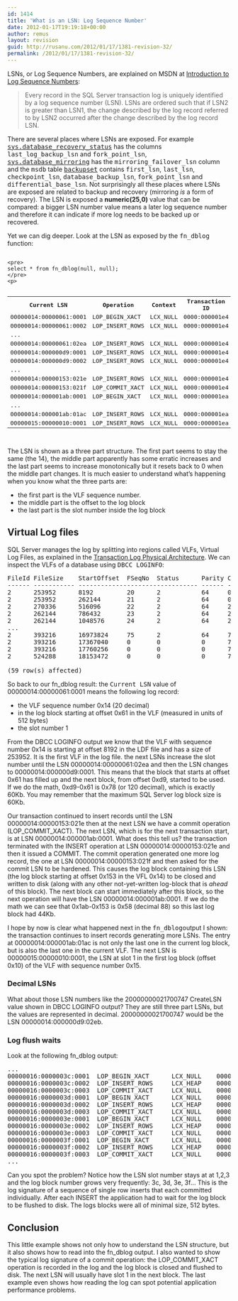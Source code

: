 ```yaml
---
id: 1414
title: 'What is an LSN: Log Sequence Number'
date: 2012-01-17T19:19:18+00:00
author: remus
layout: revision
guid: http://rusanu.com/2012/01/17/1381-revision-32/
permalink: /2012/01/17/1381-revision-32/
---
```

LSNs, or Log Sequence Numbers, are explained on MSDN at <a href="http://msdn.microsoft.com/en-us/library/ms190411.aspx" target="_blank">Introduction to Log Sequence Numbers</a>:

> Every record in the SQL Server transaction log is uniquely identified by a log sequence number (LSN). LSNs are ordered such that if LSN2 is greater than LSN1, the change described by the log record referred to by LSN2 occurred after the change described by the log record LSN.

There are several places where LSNs are exposed. For example <a href="http://msdn.microsoft.com/en-us/library/ms178575.aspx" target="_blank"><tt>sys.database_recovery_status</tt></a> has the columns <tt>last_log_backup_lsn</tt> and <tt>fork_point_lsn</tt>, <a href="http://msdn.microsoft.com/en-us/library/ms178655.aspx" target="_blank"><tt>sys.database_mirroring</tt></a> has the <tt>mirroring_failover_lsn</tt> column and the <tt>msdb</tt> table <a href="http://msdn.microsoft.com/en-us/library/ms186299.aspx" target="_blank"><tt>backupset</tt></a> contains <tt>first_lsn</tt>, <tt>last_lsn</tt>, <tt>checkpoint_lsn</tt>, <tt>database_backup_lsn</tt>, <tt>fork_point_lsn</tt> and <tt>differential_base_lsn</tt>. Not surprisingly all these places where LSNs are exposed are related to backup and recovery (mirroring _is_ a form of recovery). The LSN is exposed a **numeric(25,0)** value that can be compared: a bigger LSN number value means a later log sequence number and therefore it can indicate if more log needs to be backed up or recovered.

Yet we can dig deeper. Look at the LSN as exposed by the <tt>fn_dblog</tt> function:


<code class="prettyprint lang-sql">
&lt;pre>
select * from fn_dblog(null, null);
&lt;/pre>
&lt;p></code>

<pre><table class="sample">
  <tr>
    <th>
      Current LSN
    </th>
    
    <th>
      Operation
    </th>
    
    <th>
      Context
    </th>
    
    <th>
      Transaction ID
    </th>
    
    <th>
      ...
    </th>
  </tr>
  
  
  <tr>
    <td>
      00000014:00000061:0001
    </td>
    
    <td>
      LOP_BEGIN_XACT
    </td>
    
    <td>
      LCX_NULL
    </td>
    
    <td>
      0000:000001e4
    </td>
    
    <td />
    
  </tr>
  
  
  <tr>
    <td>
      00000014:00000061:0002
    </td>
    
    <td>
      LOP_INSERT_ROWS
    </td>
    
    <td>
      LCX_NULL
    </td>
    
    <td>
      0000:000001e4
    </td>
    
    <td />
    
  </tr>
  
  
  <tr>
    <td>
      ...
    </td>
    
    <td />
    
    <td />
    
    <td />
    
    <td />
    
  </tr>
  
  
  <tr>
    <td>
      00000014:00000061:02ea
    </td>
    
    <td>
      LOP_INSERT_ROWS
    </td>
    
    <td>
      LCX_NULL
    </td>
    
    <td>
      0000:000001e4
    </td>
    
    <td />
    
  </tr>
  
  
  <tr>
    <td>
      00000014:000000d9:0001
    </td>
    
    <td>
      LOP_INSERT_ROWS
    </td>
    
    <td>
      LCX_NULL
    </td>
    
    <td>
      0000:000001e4
    </td>
    
    <td />
    
  </tr>
  
  
  <tr>
    <td>
      00000014:000000d9:0002
    </td>
    
    <td>
      LOP_INSERT_ROWS
    </td>
    
    <td>
      LCX_NULL
    </td>
    
    <td>
      0000:000001e4
    </td>
    
    <td />
    
  </tr>
  
  
  <tr>
    <td>
      ...
    </td>
    
    <td />
    
    <td />
    
    <td />
    
    <td />
    
  </tr>
  
  
  <tr>
    <td>
      00000014:00000153:021e
    </td>
    
    <td>
      LOP_INSERT_ROWS
    </td>
    
    <td>
      LCX_NULL
    </td>
    
    <td>
      0000:000001e4
    </td>
    
    <td />
    
  </tr>
  
  
  <tr>
    <td>
      00000014:00000153:021f
    </td>
    
    <td>
      LOP_COMMIT_XACT
    </td>
    
    <td>
      LCX_NULL
    </td>
    
    <td>
      0000:000001e4
    </td>
    
    <td />
    
  </tr>
  
  
  <tr>
    <td>
      00000014:000001ab:0001
    </td>
    
    <td>
      LOP_BEGIN_XACT
    </td>
    
    <td>
      LCX_NULL
    </td>
    
    <td>
      0000:000001ea
    </td>
    
    <td />
    
  </tr>
  
  
  <tr>
    <td>
      ...
    </td>
    
    <td />
    
    <td />
    
    <td />
    
    <td />
    
  </tr>
  
  
  <tr>
    <td>
      00000014:000001ab:01ac
    </td>
    
    <td>
      LOP_INSERT_ROWS
    </td>
    
    <td>
      LCX_NULL
    </td>
    
    <td>
      0000:000001ea
    </td>
    
    <td />
    
  </tr>
  
  
  <tr>
    <td>
      00000015:00000010:0001
    </td>
    
    <td>
      LOP_INSERT_ROWS
    </td>
    
    <td>
      LCX_NULL
    </td>
    
    <td>
      0000:000001ea
    </td>
    
    <td />
    
  </tr>
  
</table>
</pre>

The LSN is shown as a three part structure. The first part seems to stay the same (the 14), the middle part apparently has some erratic increases and the last part seems to increase monotonically but it resets back to 0 when the middle part changes. It is much easier to understand what&#8217;s happening when you know what the three parts are:

  * the first part is the VLF sequence number.
  * the middle part is the offset to the log block
  * the last part is the slot number inside the log block

## Virtual Log files

SQL Server manages the log by splitting into regions called VLFs, Virtual Log Files, as explained in the <a href="http://msdn.microsoft.com/en-us/library/ms179355.aspx" target="_blank">Transaction Log Physical Architecture</a>. We can inspect the VLFs of a database using <tt>DBCC LOGINFO</tt>:

<pre>FileId FileSize    StartOffset  FSeqNo  Status      Parity CreateLSN
------ ----------- -------------------------------- ------ -----------------
2      253952      8192         20      2           64     0
2      253952      262144       21      2           64     0
2      270336      516096       22      2           64     20000000021700747
2      262144      786432       23      2           64     21000000013600747
2      262144      1048576      24      2           64     22000000024900748
...
2      393216      16973824     75      2           64     74000000013600748
2      393216      17367040     0       0           0      74000000013600748
2      393216      17760256     0       0           0      74000000013600748
2      524288      18153472     0       0           0      74000000013600748

(59 row(s) affected)
</pre>

So back to our fn_dblog result: the <tt>Current LSN</tt> value of 00000014:00000061:0001 means the following log record:

  * the VLF sequence number 0x14 (20 decimal)
  * in the log block starting at offset 0x61 in the VLF (measured in units of 512 bytes)
  * the slot number 1

From the DBCC LOGINFO output we know that the VLF with sequence number 0x14 is starting at offset 8192 in the LDF file and has a size of 253952. It is the first VLF in the log file. the next LSNs increase the slot number until the LSN 00000014:00000061:02ea and then the LSN changes to 00000014:000000d9:0001. This means that the block that starts at offset 0x61 has filled up and the next block, from offset 0xd9, started to be used. If we do the math, 0xd9-0x61 is 0x78 (or 120 decimal), which is exactly 60Kb. You may remember that the maximum SQL Server log block size is 60Kb.

Our transaction continued to insert records until the LSN 00000014:00000153:021e then at the next LSN we have a commit operation (LOP\_COMMIT\_XACT). The next LSN, which is for the next transaction start, is at LSN 00000014:000001ab:0001. What does this tell us? the transaction terminated with the INSERT operation at LSN 00000014:00000153:021e and then it issued a COMMIT. The commit operation generated one more log record, the one at LSN 00000014:00000153:021f and then asked for the commit LSN to be hardened. This causes the log block containing this LSN (the log block starting at offset 0x153 in the VFL 0x14) to be closed and written to disk (along with any other not-yet-written log-block that is _ahead_ of this block). The next block can start immediately after this block, so the next operation will have the LSN 00000014:000001ab:0001. If we do the math we can see that 0x1ab-0x153 is 0x58 (decimal 88) so this last log block had 44Kb.

I hope by now is clear what happened next in the <tt>fn_dblog</tt>output I shown: the transaction continues to insert records generating more LSNs. The entry at 00000014:000001ab:01ac is not only the last one in the current log block, but is also the last one in the current VLF. The next LSN is 00000015:00000010:0001, the LSN at slot 1 in the first log block (offset 0x10) of the VLF with sequence number 0x15.

### Decimal LSNs

What about those LSN numbers like the 20000000021700747 CreateLSN value shown in DBCC LOGINFO output? They are still three part LSNs, but the values are represented in decimal. 20000000021700747 would be the LSN 00000014:000000d9:02eb. 

### Log flush waits

Look at the following fn_dblog output:

<pre>...
00000016:0000003c:0001  LOP_BEGIN_XACT      LCX_NULL    0000:0000057f 
00000016:0000003c:0002  LOP_INSERT_ROWS     LCX_HEAP    0000:0000057f 
00000016:0000003c:0003  LOP_COMMIT_XACT     LCX_NULL    0000:0000057f 
00000016:0000003d:0001  LOP_BEGIN_XACT      LCX_NULL    0000:00000580 
00000016:0000003d:0002  LOP_INSERT_ROWS     LCX_HEAP    0000:00000580 
00000016:0000003d:0003  LOP_COMMIT_XACT     LCX_NULL    0000:00000580 
00000016:0000003e:0001  LOP_BEGIN_XACT      LCX_NULL    0000:00000581 
00000016:0000003e:0002  LOP_INSERT_ROWS     LCX_HEAP    0000:00000581 
00000016:0000003e:0003  LOP_COMMIT_XACT     LCX_NULL    0000:00000581 
00000016:0000003f:0001  LOP_BEGIN_XACT      LCX_NULL    0000:00000582 
00000016:0000003f:0002  LOP_INSERT_ROWS     LCX_HEAP    0000:00000582 
00000016:0000003f:0003  LOP_COMMIT_XACT     LCX_NULL    0000:00000582 
...
</pre>

Can you spot the problem? Notice how the LSN slot number stays at at 1,2,3 and the log block number grows very frequently: 3c, 3d, 3e, 3f&#8230; This is the log signature of a sequence of single row inserts that each committed individually. After each INSERT the application had to wait for the log block to be flushed to disk. The logs blocks were all of minimal size, 512 bytes.

## Conclusion

This little example shows not only how to understand the LSN structure, but it also shows how to read into the fn\_dblog output. I also wanted to show the typical log signature of a commit operation: the LOP\_COMMIT_XACT operation is recorded in the log and the log block is closed and flushed to disk. The next LSN will usually have slot 1 in the next block. The last example even shows how reading the log can spot potential application performance problems.